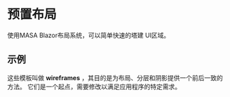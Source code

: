 # 预置布局

使用MASA Blazor布局系统，可以简单快速的塔建 UI区域。

## 示例

这些模板叫做 **wireframes** ，其目的是为布局、分层和阴影提供一个前后一致的方法。 它们是一个起点，需要修改以满足应用程序的特定需求。

<wireframe-examples></wireframe-examples>

<app-alert type="info" 
            content=" 如果您正在寻找有关这些模板结构的附加信息，请参阅 [Application page](/blazor/components/application/)。">
</app-alert>